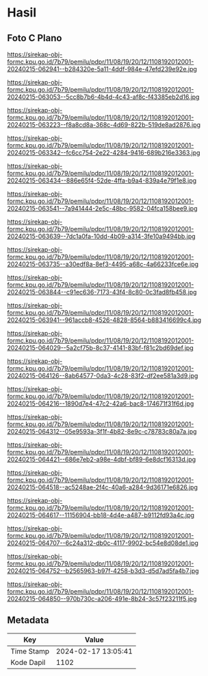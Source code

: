 # Hasil

## Foto C Plano

https://sirekap-obj-formc.kpu.go.id/7b79/pemilu/pdpr/11/08/19/20/12/1108192012001-20240215-062941--b284320e-5a11-4ddf-984e-47efd239e92e.jpg

https://sirekap-obj-formc.kpu.go.id/7b79/pemilu/pdpr/11/08/19/20/12/1108192012001-20240215-063053--5cc8b7b6-4b4d-4c43-af8c-f43385eb2d16.jpg

https://sirekap-obj-formc.kpu.go.id/7b79/pemilu/pdpr/11/08/19/20/12/1108192012001-20240215-063223--f8a8cd8a-368c-4d69-822b-519de8ad2876.jpg

https://sirekap-obj-formc.kpu.go.id/7b79/pemilu/pdpr/11/08/19/20/12/1108192012001-20240215-063342--fc6cc754-2e22-4284-9416-689b216e3363.jpg

https://sirekap-obj-formc.kpu.go.id/7b79/pemilu/pdpr/11/08/19/20/12/1108192012001-20240215-063434--886e65f4-52de-4ffa-b9a4-839a4e79f1e8.jpg

https://sirekap-obj-formc.kpu.go.id/7b79/pemilu/pdpr/11/08/19/20/12/1108192012001-20240215-063541--7a941444-2e5c-48bc-9582-04fca158bee9.jpg

https://sirekap-obj-formc.kpu.go.id/7b79/pemilu/pdpr/11/08/19/20/12/1108192012001-20240215-063639--7dc1a0fa-10dd-4b09-a314-3fe10a9494bb.jpg

https://sirekap-obj-formc.kpu.go.id/7b79/pemilu/pdpr/11/08/19/20/12/1108192012001-20240215-063735--a30edf8a-8ef3-4495-a68c-4a66233fce6e.jpg

https://sirekap-obj-formc.kpu.go.id/7b79/pemilu/pdpr/11/08/19/20/12/1108192012001-20240215-063844--c91ec636-7173-43f4-8c80-0c3fad8fb458.jpg

https://sirekap-obj-formc.kpu.go.id/7b79/pemilu/pdpr/11/08/19/20/12/1108192012001-20240215-063941--961accb8-4526-4828-8564-b883416699c4.jpg

https://sirekap-obj-formc.kpu.go.id/7b79/pemilu/pdpr/11/08/19/20/12/1108192012001-20240215-064029--5a2cf75b-8c37-4141-83bf-f81c2bd69def.jpg

https://sirekap-obj-formc.kpu.go.id/7b79/pemilu/pdpr/11/08/19/20/12/1108192012001-20240215-064126--8ab64577-0da3-4c28-83f2-df2ee581a3d9.jpg

https://sirekap-obj-formc.kpu.go.id/7b79/pemilu/pdpr/11/08/19/20/12/1108192012001-20240215-064216--1890d7e4-47c2-42a6-bac8-174671f31f6d.jpg

https://sirekap-obj-formc.kpu.go.id/7b79/pemilu/pdpr/11/08/19/20/12/1108192012001-20240215-064312--05e9593a-3f1f-4b82-8e9c-c78783c80a7a.jpg

https://sirekap-obj-formc.kpu.go.id/7b79/pemilu/pdpr/11/08/19/20/12/1108192012001-20240215-064421--686e7eb2-a98e-4dbf-bf89-6e8dcf16313d.jpg

https://sirekap-obj-formc.kpu.go.id/7b79/pemilu/pdpr/11/08/19/20/12/1108192012001-20240215-064518--ac5248ae-2f4c-40a6-a284-9d36171e6826.jpg

https://sirekap-obj-formc.kpu.go.id/7b79/pemilu/pdpr/11/08/19/20/12/1108192012001-20240215-064617--11156904-bb18-4d4e-a487-b9112fd93a4c.jpg

https://sirekap-obj-formc.kpu.go.id/7b79/pemilu/pdpr/11/08/19/20/12/1108192012001-20240215-064707--6c24a312-db0c-4117-9902-bc54e8d08de1.jpg

https://sirekap-obj-formc.kpu.go.id/7b79/pemilu/pdpr/11/08/19/20/12/1108192012001-20240215-064752--b2565963-b97f-4258-b3d3-d5d7ad5fa4b7.jpg

https://sirekap-obj-formc.kpu.go.id/7b79/pemilu/pdpr/11/08/19/20/12/1108192012001-20240215-064850--970b730c-a206-491e-8b24-3c57f23211f5.jpg


## Metadata

| Key        | Value               |
| ---------- | ------------------- |
| Time Stamp | 2024-02-17 13:05:41 |
| Kode Dapil | 1102                |



